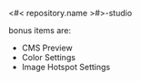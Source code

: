<#< repository.name >#>-studio

bonus items are:
- CMS Preview
- Color Settings
- Image Hotspot Settings
